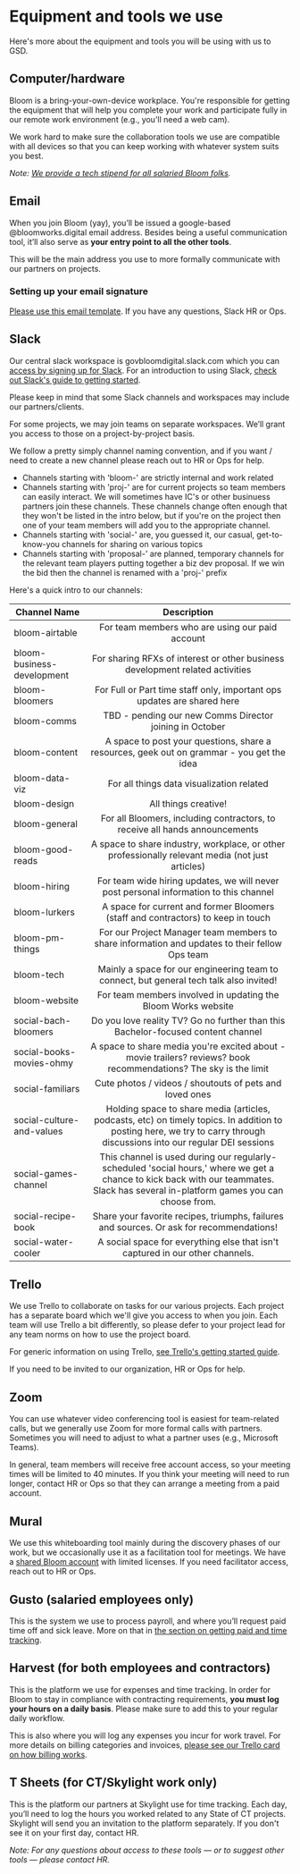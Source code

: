 # Equipment and tools we use

Here's more about the equipment and tools you will be using with us to GSD. 

## Computer/hardware
Bloom is a bring-your-own-device workplace. You're responsible for getting the equipment that will help you complete your work and participate fully in our remote work environment (e.g., you'll need a web cam). 

We work hard to make sure the collaboration tools we use are compatible with all devices so that you can keep working with whatever system suits you best.

*Note: [We provide a tech stipend for all salaried Bloom folks](https://bloom-handbook.readthedocs.io/en/latest/03-policies/benefits/).*

## Email
When you join Bloom (yay), you’ll be issued a google-based @bloomworks.digital email address. Besides being a useful communication tool, it’ll also serve as **your entry point to all the other tools**. 

This will be the main address you use to more formally communicate with our partners on projects. 

### Setting up your email signature
[Please use this email template](https://docs.google.com/document/d/1RaK-lQacImYNa-fyfDrY5iIvU5X7gSm1bq0ilfa1tBI/edit?usp=sharing). If you have any questions, Slack HR or Ops. 

## Slack
Our central slack workspace is govbloomdigital.slack.com which you can [access by signing up for Slack](https://join.slack.com/t/govbloomdigital/signup). For an introduction to using Slack, [check out Slack's guide to getting started](https://slack.com/help/articles/218080037-Getting-started-for-new-members).

Please keep in mind that some Slack channels and workspaces may include our partners/clients. 

For some projects, we may join teams on separate workspaces. We’ll grant you access to those on a project-by-project basis.

We follow a pretty simply channel naming convention, and if you want / need to create a new channel please reach out to HR or Ops for help. 

* Channels starting with 'bloom-' are strictly internal and work related
* Channels starting with 'proj-' are for current projects so team members can easily interact. We will sometimes have IC's or other businuess partners join these channels. These channels change often enough that they won't be listed in the intro below, but if you're on the project then one of your team members will add you to the appropriate channel. 
* Channels starting with 'social-' are, you guessed it, our casual, get-to-know-you channels for sharing on various topics
* Channels starting with 'proposal-' are planned, temporary channels for the relevant team players putting together a biz dev proposal. If we win the bid then the channel is renamed with a 'proj-' prefix

Here's a quick intro to our channels:

| Channel Name        | Description           |
| ------------- | :-------------:| 
| bloom-airtable      | For team members who are using our paid account | 
| bloom-business-development | For sharing RFXs of interest or other business development related activities      | 
| bloom-bloomers      | For Full or Part time staff only, important ops updates are shared here | 
| bloom-comms      | TBD - pending our new Comms Director joining in October      |  
| bloom-content | A space to post your questions, share a resources, geek out on grammar - you get the idea      | 
| bloom-data-viz      | For all things data visualization related | 
| bloom-design      | All things creative!     |  
| bloom-general | For all Bloomers, including contractors, to receive all hands announcements      | 
| bloom-good-reads      | A space to share industry, workplace, or other professionally relevant media (not just articles) | 
| bloom-hiring      | For team wide hiring updates, we will never post personal information to this channel      |  
| bloom-lurkers | A space for current and former Bloomers (staff and contractors) to keep in touch      | 
| bloom-pm-things      | For our Project Manager team members to share information and updates to their fellow Ops team | 
| bloom-tech     | Mainly a space for our engineering team to connect, but general tech talk also invited!      |  
| bloom-website      | For team members involved in updating the Bloom Works website      |  
| social-bach-bloomers | Do you love reality TV? Go no further than this Bachelor-focused content channel      |
| social-books-movies-ohmy      | A space to share media you're excited about - movie trailers? reviews? book recommendations? The sky is the limit | 
| social-familiars      | Cute photos / videos / shoutouts of pets and loved ones      |  
| social-culture-and-values | Holding space to share media (articles, podcasts, etc) on timely topics. In addition to posting here, we try to carry through discussions into our regular DEI sessions      | 
| social-games-channel | This channel is used during our regularly-scheduled 'social hours,' where we get a chance to kick back with our teammates. Slack has several in-platform games you can choose from. | 
| social-recipe-book      | Share your favorite recipes, triumphs, failures and sources. Or ask for recommendations! | 
| social-water-cooler      | A social space for everything else that isn't captured in our other channels.      |  



## Trello
We use Trello to collaborate on tasks for our various projects. Each project has a separate board which we'll give you access to when you join. Each team will use Trello a bit differently, so please defer to your project lead for any team norms on how to use the project board. 

For generic information on using Trello, [see Trello's getting started guide](https://trello.com/en-US/guide/trello-101).

If you need to be invited to our organization, HR or Ops for help. 

## Zoom
You can use whatever video conferencing tool is easiest for team-related calls, but we generally use Zoom for more formal calls with partners. Sometimes you will need to adjust to what a partner uses (e.g., Microsoft Teams).

In general, team members will receive free account access, so your meeting times will be limited to 40 minutes. If you think your meeting will need to run longer, contact HR or Ops so that they can arrange a meeting from a paid account. 

## Mural
We use this whiteboarding tool mainly during the discovery phases of our work, but we occasionally use it as a facilitation tool for meetings. 
We have a [shared Bloom account](https://app.mural.co/t/bloom5049) with limited licenses. If you need facilitator access, reach out to HR or Ops. 

## Gusto (salaried employees only)
This is the system we use to process payroll, and where you’ll request paid time off and sick leave. More on that in [the section on getting paid and time tracking](https://bloom-handbook.readthedocs.io/en/latest/02-tools-for-work/Getting-paid-and-time-tracking/). 

## Harvest (for both employees and contractors)
This is the platform we use for expenses and time tracking. In order for Bloom to stay in compliance with contracting requirements, **you must log your hours on a daily basis**. Please make sure to add this to your regular daily workflow. 

This is also where you will log any expenses you incur for work travel. For more details on billing categories and invoices, [please see our Trello card on how billing works](https://trello.com/c/MDeCS2Sd). 

## T Sheets (for CT/Skylight work only)
This is the platform our partners at Skylight use for time tracking. Each day, you’ll need to log the hours you worked related to any State of CT projects.
Skylight will send you an invitation to the platform separately. If you don't see it on your first day, contact HR. 

*Note: For any questions about access to these tools — or to suggest other tools — please contact HR.*
